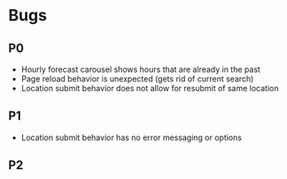 # Bugs

## P0
* Hourly forecast carousel shows hours that are already in the past
* Page reload behavior is unexpected (gets rid of current search)
* Location submit behavior does not allow for resubmit of same location

## P1
* Location submit behavior has no error messaging or options

## P2